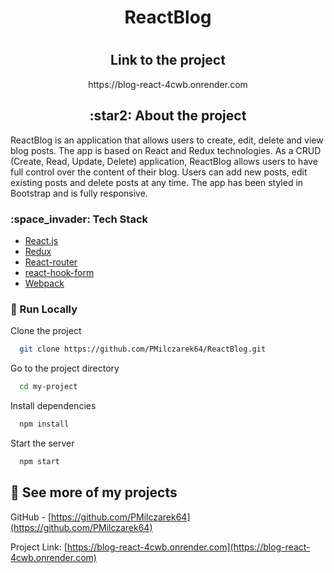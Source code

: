 <div align="center"> 
  <h1 align="center">ReactBlog <h1/>
  <h2>Link to the project</h2>
  <p align="center">https://blog-react-4cwb.onrender.com</p>
</div>


<!-- About the Project -->
<div>
  <h2 align="center">:star2: About the project</h2>
  <p>
    ReactBlog is an application that allows users to create, edit, delete and view blog posts. The app is based on React and Redux technologies. As a CRUD (Create, Read, Update, Delete) application, ReactBlog allows users to have full control over the content of their blog. Users can add new posts, edit existing posts and delete posts at any time. The app has been styled in Bootstrap and is fully responsive.
  </p>
</div>

<!-- TechStack -->
<div >
  <h3>:space_invader: Tech Stack</h3>
</div>

  <ul>
    <li><a href="https://reactjs.org/">React.js</a></li>
    <li><a href="https://react-redux.js.org"/>Redux</a></li>
    <li><a href="https://reactrouter.com/en/main">React-router</a></li>
    <li><a href="https://react-hook-form.com/">react-hook-form</a></li>
    <li><a href="https://webpack.js.org/">Webpack</a></li>
  </ul>

<!-- Run Locally -->
### :running: Run Locally

Clone the project

```bash
  git clone https://github.com/PMilczarek64/ReactBlog.git
```

Go to the project directory

```bash
  cd my-project
```

Install dependencies

```bash
  npm install
```

Start the server

```bash
  npm start
```


<!-- Contact -->
## :handshake: See more of my projects

GitHub - [https://github.com/PMilczarek64](https://github.com/PMilczarek64)

Project Link: [https://blog-react-4cwb.onrender.com](https://blog-react-4cwb.onrender.com)

